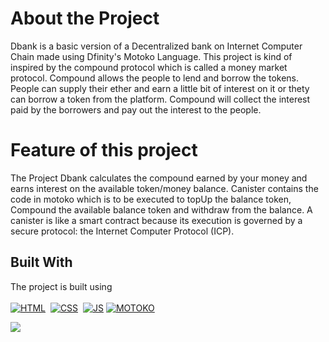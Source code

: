# About the Project 

Dbank is a basic version of a Decentralized bank on Internet Computer Chain made using Dfinity's Motoko Language. This project is kind of inspired by the compound protocol which is called a money market protocol. Compound allows the people to lend and borrow the tokens. People can supply their ether and earn a little bit of interest on it or thety can borrow a token from the platform. Compound will collect the interest paid by the borrowers and pay out the interest to the people. 

# Feature of this project
The Project Dbank calculates the compound earned by your money and earns interest on the available token/money balance. Canister contains the code in motoko which is to be executed to topUp the balance token, Compound the available balance token and withdraw from the balance. A canister is like a smart contract because its execution is governed by a secure protocol: the Internet Computer Protocol (ICP). 

## Built With
The project is built using<br/><br/>
[![HTML](https://img.shields.io/badge/html5%20-%23E34F26.svg?&style=for-the-badge&logo=html5&logoColor=white)](https://github.com/Vedant-Jayesh-Oza/Dbank-Motoko/search?l=html)&nbsp;
[![CSS](https://img.shields.io/badge/css3%20-%231572B6.svg?&style=for-the-badge&logo=css3&logoColor=white)](https://github.com/Vedant-Jayesh-Oza/Dbank-Motoko/search?l=css)&nbsp;
[![JS](https://img.shields.io/badge/javascript%20-%23323330.svg?&style=for-the-badge&logo=javascript&logoColor=%23F7DF1E)](https://github.com/Vedant-Jayesh-Oza/Dbank-Motoko/search?l=javascript)
[![MOTOKO](https://img.shields.io/badge/motoko%20-%23323330.svg?&style=for-the-badge&logo=motoko&logoColor=%23F7DF1E)]([https://github.com/Vedant-Jayesh-Oza/Dbank-Motoko/search?l=motoko](https://github.com/Vedant-Jayesh-Oza/Dbank-Motoko/blob/main/src/dbank/main.mo))

<img src="https://img.shields.io/badge/Node.js-339933?style=for-the-badge&logo=nodedotjs&logoColor=white&color=green">
